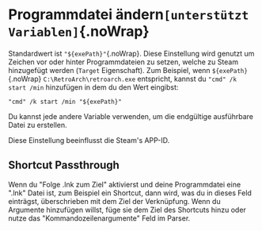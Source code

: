 # Programmdatei ändern`[unterstützt Variablen]`{.noWrap}

Standardwert ist `"${exePath}"`{.noWrap}. Diese Einstellung wird genutzt um Zeichen vor oder hinter Programmdateien zu setzen, welche zu Steam hinzugefügt werden (`Target` Eigenschaft). Zum Beispiel, wenn `${exePath}`{.noWrap} `C:\RetroArch\retroarch.exe` entspricht, kannst du `"cmd" /k start /min` hinzufügen in dem du den Wert eingibst:

```
"cmd" /k start /min "${exePath}"
```

Du kannst jede andere Variable verwenden, um die endgültige ausführbare Datei zu erstellen.

Diese Einstellung beeinflusst die Steam's APP-ID.

## Shortcut Passthrough

Wenn du "Folge .lnk zum Ziel" aktivierst und deine Programmdatei eine ".lnk" Datei ist, zum Beispiel ein Shortcut, dann wird, was du in dieses Feld einträgst, überschrieben mit dem Ziel der Verknüpfung. Wenn du Argumente hinzufügen willst, füge sie dem Ziel des Shortcuts hinzu oder nutze das "Kommandozeilenargumente" Feld im Parser.
